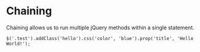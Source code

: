 # Chaining

Chaining allows us to run multiple jQuery methods within a single statement.
```
$('.test').addClass('hello').css('color', 'blue').prop('title', 'Hello World!');
```
